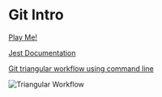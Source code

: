 # Git Intro

[Play Me!](https://youtu.be/G5bqk_nSic0)

[Jest Documentation](https://jestjs.io/en/)

[Git triangular workflow using command line](https://gist.github.com/anjohnson/8994c95ab2a06f7d2339)


![Triangular Workflow](triangular-Git-workflow.png)

